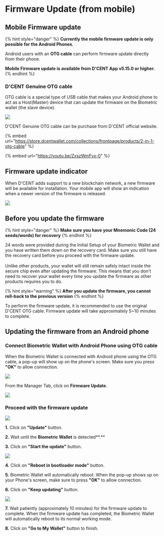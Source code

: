 # Firmware Update (from mobile)

## Mobile Firmware update

{% hint style="danger" %}
**Currently the mobile firmware update is only possible for the Android Phones.**&#x20;

Android users with an **OTG cable** can perform firmware update directly from their phone.&#x20;

**Mobile Firmware update is available from D'CENT App v5.15.0 or higher.**
{% endhint %}

### D'CENT Genuine OTG cable

OTG cable is a special type of USB cable that makes your Android phone to act as a Host(Master) device that can update the firmware on the Biometric wallet (the slave device).

![](<../.gitbook/assets/그림1 (2) (1).png>)

D'CENT Genuine OTG cable can be purchase from D'CENT official website.

{% embed url="https://store.dcentwallet.com/collections/frontpage/products/2-in-1-otg-cable" %}

{% embed url="https://youtu.be/ZxszWmFvx-0" %}

## Firmware update indicator

When D'CENT adds support to a new blockchain network, a new firmware will be available for installation. Your mobile app will show an indication when a newer version of the firmware is released.

![](../.gitbook/assets/펌웨어eng.png)

## Before you update the firmware

{% hint style="danger" %}
**Make sure you have your Mnemonic Code (24 seeds/words) for recovery**
{% endhint %}

24 words were provided during the Initial Setup of your Biometric Wallet and you have written them down on the recovery card. Make sure you still have the recovery card before you proceed with the firmware update. \
\
Unlike other products, your wallet will still remain safely intact inside the secure chip even after updating the firmware. This means that you don't need to recover your wallet every time you update the firmware as other products requires you to do.&#x20;

{% hint style="warning" %}
**After you update the firmware, you cannot roll-back to the previous version**
{% endhint %}

To perform the firmware update, it is recommended to use the original D'CENT OTG cable. Firmware update will take approximately 5\~10 minutes to complete.&#x20;

## Updating the firmware from an Android phone

### Connect Biometric Wallet with Android Phone using OTG cable

When the Biometric Wallet is connected with Android phone using the OTG cable, a pop-up will show up on the phone's screen. Make sure you press **"OK"** to allow connection.

![](../.gitbook/assets/펌웨어-eng01.png)

From the Manager Tab, click on **Firmware Update**.

![](../.gitbook/assets/펌웨어-eng02.png)

### Proceed with the firmware update

![](../.gitbook/assets/펌웨어-eng03.png)

**1.** Click on **"Update"** button.&#x20;

**2.** Wait until the **Biometric Wallet** is detected**.**&#x20;

**3.** Click on **"Start the update"** button.&#x20;

![](../.gitbook/assets/펌웨어-eng04.png)

**4.** Click on **"Reboot in bootloader mode"** button.&#x20;

**5.** Biometric Wallet will automatically reboot. When the pop-up shows up on your Phone's screen, make sure to press **"OK"** to allow connection.&#x20;

**6.** Click on **"Keep updating"** button.

![](../.gitbook/assets/펌웨어-eng05.png)

**7.** Wait patiently (approximately 10 minutes) for the firmware update to complete. When the firmware update has completed, the Biometric Wallet will automatically reboot to its normal working mode.&#x20;

**8.** Click on **"Go to My Wallet"** button to finish.
